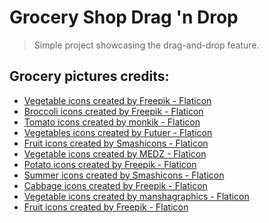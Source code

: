 # Grocery Shop Drag 'n Drop

> Simple project showcasing the drag-and-drop feature.

## Grocery pictures credits:

* <a href="https://www.flaticon.com/free-icons/vegetable" title="vegetable icons">Vegetable icons created by Freepik - Flaticon</a>
* <a href="https://www.flaticon.com/free-icons/broccoli" title="broccoli icons">Broccoli icons created by Freepik - Flaticon</a>
* <a href="https://www.flaticon.com/free-icons/tomato" title="tomato icons">Tomato icons created by monkik - Flaticon</a>
* <a href="https://www.flaticon.com/free-icons/vegetables" title="vegetables icons">Vegetables icons created by Futuer - Flaticon</a>
* <a href="https://www.flaticon.com/free-icons/fruit" title="fruit icons">Fruit icons created by Smashicons - Flaticon</a>
* <a href="https://www.flaticon.com/free-icons/vegetable" title="vegetable icons">Vegetable icons created by MEDZ - Flaticon</a>
* <a href="https://www.flaticon.com/free-icons/potato" title="potato icons">Potato icons created by Freepik - Flaticon</a>
* <a href="https://www.flaticon.com/free-icons/summer" title="summer icons">Summer icons created by Smashicons - Flaticon</a>
* <a href="https://www.flaticon.com/free-icons/cabbage" title="cabbage icons">Cabbage icons created by Freepik - Flaticon</a>
* <a href="https://www.flaticon.com/free-icons/vegetable" title="vegetable icons">Vegetable icons created by manshagraphics - Flaticon</a>
* <a href="https://www.flaticon.com/free-icons/fruit" title="fruit icons">Fruit icons created by Freepik - Flaticon</a>